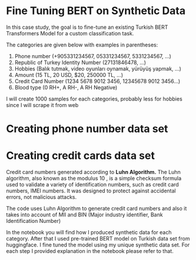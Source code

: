 # Fine Tuning BERT on Synthetic Data


In this case study, the goal is to fine-tune an existing Turkish BERT Transformers
Model for a custom classification task.

The categories are given below with examples in parentheses:

1) Phone number (+905331234567, 05331234567, 5331234567, ...)
2) Republic of Turkey Identity Number (27131846478, ...)
3) Hobbies (Balık tutmak, video oyunları oynamak, yürüyüş yapmak, ...)
4) Amount (15 TL, 20 USD, $20, 250000 TL, ...)
5) Credit Card Number (1234 5678 9012 3456, 12345678 9012 3456...)
6) Blood type (0 RH+, A RH-, A RH Negative)

 I will create 1000 samples for each categories, probably less for hobbies since I will scrape it from web 
# Creating phone number  data set


# Creating credit cards data set

Credit card numbers generated according to **Luhn Algorithm.** The Luhn algorithm, also known as the modulus 10 , is a simple checksum formula used to validate a variety of identification numbers, such as credit card numbers, IMEI numbers. It was designed to protect against accidental errors, not malicious attacks.

The code uses Luhn Algorithm to generate credit card numbers and also it takes into account of MII and BIN (Major industry identifier, Bank Identification Number)


 
In the notebook you will find how I produced synthetic data for each category. After that I used pre-trained BERT model on Turkish data set from huggingface. I fine tuned the model using my unique synthetic data set. For each step I provided explanation in the notebook please refer to that.
